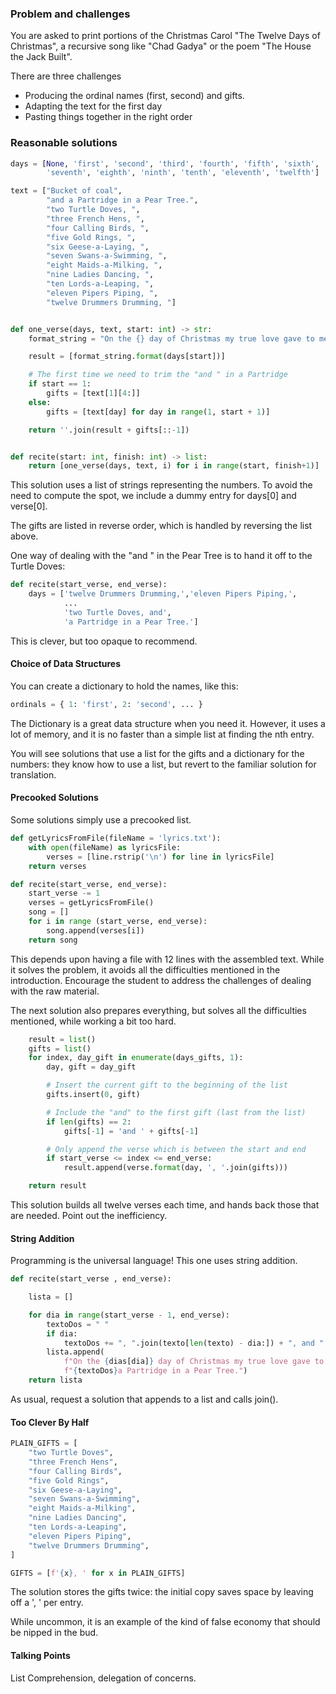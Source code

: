 ### Problem and challenges

You are asked to print portions of the Christmas Carol
"The Twelve Days of Christmas", a recursive song like
"Chad Gadya" or the poem "The House the Jack Built".

There are three challenges

* Producing the ordinal names (first, second) and gifts.
* Adapting the text for the first day
* Pasting things together in the right order

### Reasonable solutions

```python
days = [None, 'first', 'second', 'third', 'fourth', 'fifth', 'sixth',
        'seventh', 'eighth', 'ninth', 'tenth', 'eleventh', 'twelfth']

text = ["Bucket of coal",
        "and a Partridge in a Pear Tree.",
        "two Turtle Doves, ",
        "three French Hens, ",
        "four Calling Birds, ",
        "five Gold Rings, ",
        "six Geese-a-Laying, ",
        "seven Swans-a-Swimming, ",
        "eight Maids-a-Milking, ",
        "nine Ladies Dancing, ",
        "ten Lords-a-Leaping, ",
        "eleven Pipers Piping, ",
        "twelve Drummers Drumming, "]


def one_verse(days, text, start: int) -> str:
    format_string = "On the {} day of Christmas my true love gave to me: "

    result = [format_string.format(days[start])]

    # The first time we need to trim the "and " in a Partridge
    if start == 1:
        gifts = [text[1][4:]]
    else:
        gifts = [text[day] for day in range(1, start + 1)]

    return ''.join(result + gifts[::-1])


def recite(start: int, finish: int) -> list:
    return [one_verse(days, text, i) for i in range(start, finish+1)]
```

This solution uses a list of strings representing the numbers.
To avoid the need to compute the spot, we include a dummy entry
for days[0] and verse[0].

The gifts are listed in reverse order, which is handled by
reversing the list above.

One way of dealing with the "and " in the Pear Tree is
to hand it off to the Turtle Doves:

```python
def recite(start_verse, end_verse):
    days = ['twelve Drummers Drumming,','eleven Pipers Piping,',
            ...
            'two Turtle Doves, and',
            'a Partridge in a Pear Tree.']
```

This is clever, but too opaque to recommend.

#### Choice of Data Structures

You can create a dictionary to hold the names, like this:

```python
ordinals = { 1: 'first', 2: 'second', ... }
```

The Dictionary is a great data structure when you need it.
However, it uses a lot of memory, and it is no faster
than a simple list at finding the nth entry.

You will see solutions that use a list for the gifts and a dictionary
for the numbers: they know how to use a list, 
but revert to the familiar solution for translation.

#### Precooked Solutions

Some solutions simply use a precooked list.

```python
def getLyricsFromFile(fileName = 'lyrics.txt'):
    with open(fileName) as lyricsFile:
        verses = [line.rstrip('\n') for line in lyricsFile]
    return verses

def recite(start_verse, end_verse):
    start_verse -= 1
    verses = getLyricsFromFile()
    song = []
    for i in range (start_verse, end_verse):
        song.append(verses[i])
    return song
```

This depends upon having a file with
12 lines with the assembled text. While it solves the
problem, it avoids all the difficulties mentioned in
the introduction.
Encourage the student to address the challenges of
dealing with the raw material.

The next solution also prepares everything, but 
solves all the difficulties mentioned, while working
a bit too hard.

```python
    result = list()
    gifts = list()
    for index, day_gift in enumerate(days_gifts, 1):
        day, gift = day_gift

        # Insert the current gift to the beginning of the list
        gifts.insert(0, gift)

        # Include the "and" to the first gift (last from the list)
        if len(gifts) == 2:
            gifts[-1] = 'and ' + gifts[-1]

        # Only append the verse which is between the start and end
        if start_verse <= index <= end_verse:
            result.append(verse.format(day, ', '.join(gifts)))

    return result
```

This solution builds all twelve verses each time, and hands back
those that are needed.
Point out the inefficiency.


#### String Addition

Programming is the universal language!
This one uses string addition.

```python
def recite(start_verse , end_verse):

    lista = []

    for dia in range(start_verse - 1, end_verse):
        textoDos = " "
        if dia:
            textoDos += ", ".join(texto[len(texto) - dia:]) + ", and "
        lista.append(
            f"On the {dias[dia]} day of Christmas my true love gave to me:"
            f"{textoDos}a Partridge in a Pear Tree.")
    return lista
```

As usual, request a solution that appends to a list and calls join().

#### Too Clever By Half

```python
PLAIN_GIFTS = [
    "two Turtle Doves",
    "three French Hens",
    "four Calling Birds",
    "five Gold Rings",
    "six Geese-a-Laying",
    "seven Swans-a-Swimming",
    "eight Maids-a-Milking",
    "nine Ladies Dancing",
    "ten Lords-a-Leaping",
    "eleven Pipers Piping",
    "twelve Drummers Drumming",
]

GIFTS = [f'{x}, ' for x in PLAIN_GIFTS]
```

The solution stores the gifts twice: the initial
copy saves space by leaving off a ', ' per entry.

While uncommon, it is an example of the kind of
false economy that should be nipped in the bud.

#### Talking Points

List Comprehension, delegation of concerns.
